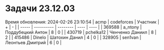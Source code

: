 # Задачи 23.12.03
Время обновления: 2024-02-26 23:10:54
| acmp  | codeforces | Участник | +    | -    |
| ----- | ---------- | -------- | ---- | ---- |
| 369588 | a_ntony | Поддубецкий Антон | 8 | 0 |
| 430719 | pchelka12 | Ченченко Даниил | 8 | 2 |
| 415486 | Dinelo | Шатохин Данил | 4 | 0 |
| 328905 | sen1van | Леонтьев Дмитрий | 6 | 0 |
